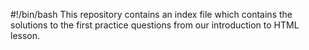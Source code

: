 #!/bin/bash
This repository contains an index file which contains the solutions to the first practice questions from our introduction to HTML lesson.